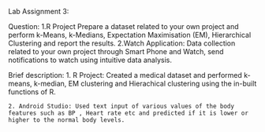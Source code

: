 Lab Assignment 3:

Question: 1.R Project Prepare a dataset related to your own project and perform k-Means, k-Medians, Expectation Maximisation (EM), Hierarchical Clustering and report the results. 
	  2.Watch Application: Data collection related to your own project through Smart Phone and Watch, send notifications to watch using intuitive data analysis.

Brief description:
	1. R Project: Created a medical dataset and performed k-means, k-median, EM clustering and Hierachical clustering using the in-built functions of R.

	2. Android Studio: Used text input of various values of the body features such as BP , Heart rate etc and predicted if it is lower or higher to the normal body levels.
	   